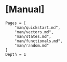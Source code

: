 # [Manual]

```@contents
Pages = [
    "man/quickstart.md",
    "man/vectors.md",
    "man/states.md",
    "man/functionals.md",
    "man/random.md"
]
Depth = 1
```
